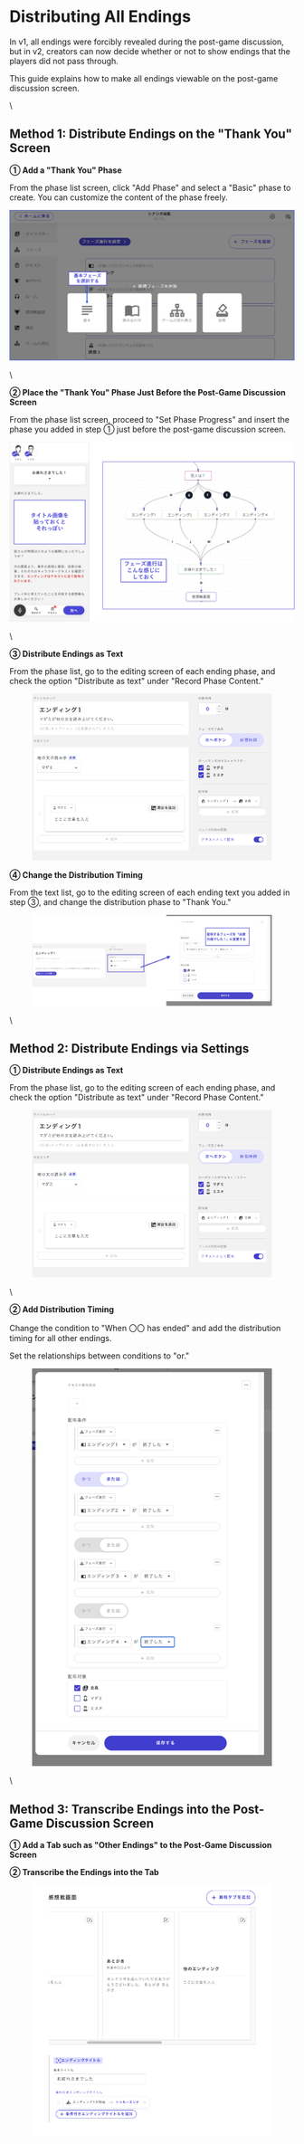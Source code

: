 # Distributing All Endings

In v1, all endings were forcibly revealed during the post-game discussion, but in v2, creators can now decide whether or not to show endings that the players did not pass through.

This guide explains how to make all endings viewable on the post-game discussion screen.

\

## Method 1: Distribute Endings on the "Thank You" Screen

**① Add a "Thank You" Phase**

From the phase list screen, click "Add Phase" and select a "Basic" phase to create. You can customize the content of the phase freely.

![](../images/end1.png)

\

**② Place the "Thank You" Phase Just Before the Post-Game Discussion Screen**

From the phase list screen, proceed to "Set Phase Progress" and insert the phase you added in step ① just before the post-game discussion screen.

![](../images/end2.png)

\

**③ Distribute Endings as Text**

From the phase list, go to the editing screen of each ending phase, and check the option "Distribute as text" under "Record Phase Content."

<figure><img src="../.gitbook/assets/スクリーンショット 2024-02-20 20.27.25.png" alt=""><figcaption></figcaption></figure>

**④ Change the Distribution Timing**

From the text list, go to the editing screen of each ending text you added in step ③, and change the distribution phase to "Thank You."

<figure><img src="../.gitbook/assets/image (112).png" alt=""><figcaption></figcaption></figure>

\

## Method 2: Distribute Endings via Settings

**① Distribute Endings as Text**

From the phase list, go to the editing screen of each ending phase, and check the option "Distribute as text" under "Record Phase Content."

<figure><img src="../.gitbook/assets/スクリーンショット 2024-02-20 20.27.25.png" alt=""><figcaption></figcaption></figure>

\

**② Add Distribution Timing**

Change the condition to "When 〇〇 has ended" and add the distribution timing for all other endings.

Set the relationships between conditions to "or."

<figure><img src="../.gitbook/assets/スクリーンショット 2024-02-20 20.37.13.png" alt=""><figcaption></figcaption></figure>

\

## Method 3: Transcribe Endings into the Post-Game Discussion Screen

**① Add a Tab such as "Other Endings" to the Post-Game Discussion Screen**

**② Transcribe the Endings into the Tab**

<figure><img src="../.gitbook/assets/スクリーンショット 2024-02-20 20.38.41.png" alt=""><figcaption></figcaption></figure>
